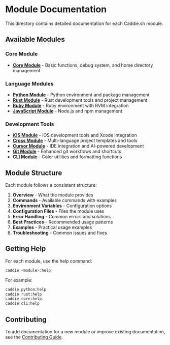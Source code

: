 # Module Documentation

This directory contains detailed documentation for each Caddie.sh module.

## Available Modules

### Core Module
- **[Core Module](core.md)** - Basic functions, debug system, and home directory management

### Language Modules
- **[Python Module](python.md)** - Python environment and package management
- **[Rust Module](rust.md)** - Rust development tools and project management
- **[Ruby Module](ruby.md)** - Ruby environment with RVM integration
- **[JavaScript Module](javascript.md)** - Node.js and npm management

### Development Tools
- **[iOS Module](ios.md)** - iOS development tools and Xcode integration
- **[Cross Module](cross.md)** - Multi-language project templates and tools
- **[Cursor Module](cursor.md)** - IDE integration and AI-powered development
- **[Git Module](git.md)** - Enhanced git workflows and shortcuts
- **[CLI Module](cli.md)** - Color utilities and formatting functions

## Module Structure

Each module follows a consistent structure:

1. **Overview** - What the module provides
2. **Commands** - Available commands with examples
3. **Environment Variables** - Configuration options
4. **Configuration Files** - Files the module uses
5. **Error Handling** - Common errors and solutions
6. **Best Practices** - Recommended usage patterns
7. **Examples** - Practical usage examples
8. **Troubleshooting** - Common issues and fixes

## Getting Help

For each module, use the help command:

```bash
caddie <module>:help
```

For example:
```bash
caddie python:help
caddie rust:help
caddie core:help
caddie cli:help
```

## Contributing

To add documentation for a new module or improve existing documentation, see the [Contributing Guide](../contributing.md).
